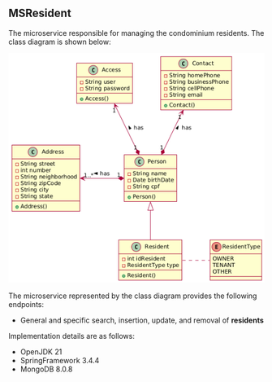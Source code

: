 ## MSResident

The microservice responsible for managing the condominium residents. The class diagram is shown below:

![Error loading image](../MSMorador.png)

The microservice represented by the class diagram provides the following endpoints:
- General and specific search, insertion, update, and removal of <b>residents</b>

Implementation details are as follows:
- OpenJDK 21
- SpringFramework 3.4.4
- MongoDB 8.0.8